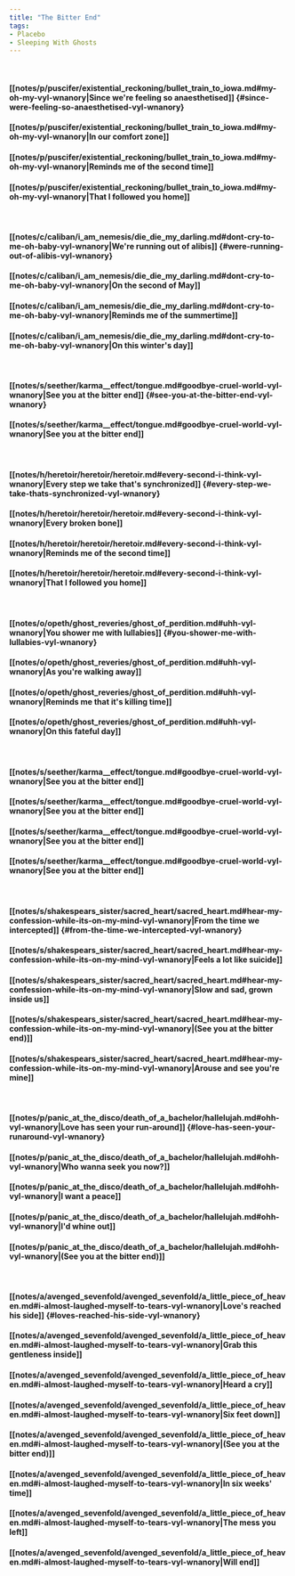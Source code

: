 ```yaml
---
title: "The Bitter End"
tags:
- Placebo
- Sleeping With Ghosts
---
```

&nbsp;
#### [[notes/p/puscifer/existential_reckoning/bullet_train_to_iowa.md#my-oh-my-vyl-wnanory|Since we're feeling so anaesthetised]] {#since-were-feeling-so-anaesthetised-vyl-wnanory}
#### [[notes/p/puscifer/existential_reckoning/bullet_train_to_iowa.md#my-oh-my-vyl-wnanory|In our comfort zone]]
#### [[notes/p/puscifer/existential_reckoning/bullet_train_to_iowa.md#my-oh-my-vyl-wnanory|Reminds me of the second time]]
#### [[notes/p/puscifer/existential_reckoning/bullet_train_to_iowa.md#my-oh-my-vyl-wnanory|That I followed you home]]
&nbsp;
#### [[notes/c/caliban/i_am_nemesis/die_die_my_darling.md#dont-cry-to-me-oh-baby-vyl-wnanory|We're running out of alibis]] {#were-running-out-of-alibis-vyl-wnanory}
#### [[notes/c/caliban/i_am_nemesis/die_die_my_darling.md#dont-cry-to-me-oh-baby-vyl-wnanory|On the second of May]]
#### [[notes/c/caliban/i_am_nemesis/die_die_my_darling.md#dont-cry-to-me-oh-baby-vyl-wnanory|Reminds me of the summertime]]
#### [[notes/c/caliban/i_am_nemesis/die_die_my_darling.md#dont-cry-to-me-oh-baby-vyl-wnanory|On this winter's day]]
&nbsp;
#### [[notes/s/seether/karma__effect/tongue.md#goodbye-cruel-world-vyl-wnanory|See you at the bitter end]] {#see-you-at-the-bitter-end-vyl-wnanory}
#### [[notes/s/seether/karma__effect/tongue.md#goodbye-cruel-world-vyl-wnanory|See you at the bitter end]]
&nbsp;
#### [[notes/h/heretoir/heretoir/heretoir.md#every-second-i-think-vyl-wnanory|Every step we take that's synchronized]] {#every-step-we-take-thats-synchronized-vyl-wnanory}
#### [[notes/h/heretoir/heretoir/heretoir.md#every-second-i-think-vyl-wnanory|Every broken bone]]
#### [[notes/h/heretoir/heretoir/heretoir.md#every-second-i-think-vyl-wnanory|Reminds me of the second time]]
#### [[notes/h/heretoir/heretoir/heretoir.md#every-second-i-think-vyl-wnanory|That I followed you home]]
&nbsp;
#### [[notes/o/opeth/ghost_reveries/ghost_of_perdition.md#uhh-vyl-wnanory|You shower me with lullabies]] {#you-shower-me-with-lullabies-vyl-wnanory}
#### [[notes/o/opeth/ghost_reveries/ghost_of_perdition.md#uhh-vyl-wnanory|As you're walking away]]
#### [[notes/o/opeth/ghost_reveries/ghost_of_perdition.md#uhh-vyl-wnanory|Reminds me that it's killing time]]
#### [[notes/o/opeth/ghost_reveries/ghost_of_perdition.md#uhh-vyl-wnanory|On this fateful day]]
&nbsp;
#### [[notes/s/seether/karma__effect/tongue.md#goodbye-cruel-world-vyl-wnanory|See you at the bitter end]]
#### [[notes/s/seether/karma__effect/tongue.md#goodbye-cruel-world-vyl-wnanory|See you at the bitter end]]
#### [[notes/s/seether/karma__effect/tongue.md#goodbye-cruel-world-vyl-wnanory|See you at the bitter end]]
#### [[notes/s/seether/karma__effect/tongue.md#goodbye-cruel-world-vyl-wnanory|See you at the bitter end]]
&nbsp;
#### [[notes/s/shakespears_sister/sacred_heart/sacred_heart.md#hear-my-confession-while-its-on-my-mind-vyl-wnanory|From the time we intercepted]] {#from-the-time-we-intercepted-vyl-wnanory}
#### [[notes/s/shakespears_sister/sacred_heart/sacred_heart.md#hear-my-confession-while-its-on-my-mind-vyl-wnanory|Feels a lot like suicide]]
#### [[notes/s/shakespears_sister/sacred_heart/sacred_heart.md#hear-my-confession-while-its-on-my-mind-vyl-wnanory|Slow and sad, grown inside us]]
#### [[notes/s/shakespears_sister/sacred_heart/sacred_heart.md#hear-my-confession-while-its-on-my-mind-vyl-wnanory|(See you at the bitter end)]]
#### [[notes/s/shakespears_sister/sacred_heart/sacred_heart.md#hear-my-confession-while-its-on-my-mind-vyl-wnanory|Arouse and see you're mine]]
&nbsp;
#### [[notes/p/panic_at_the_disco/death_of_a_bachelor/hallelujah.md#ohh-vyl-wnanory|Love has seen your run-around]] {#love-has-seen-your-runaround-vyl-wnanory}
#### [[notes/p/panic_at_the_disco/death_of_a_bachelor/hallelujah.md#ohh-vyl-wnanory|Who wanna seek you now?]]
#### [[notes/p/panic_at_the_disco/death_of_a_bachelor/hallelujah.md#ohh-vyl-wnanory|I want a peace]]
#### [[notes/p/panic_at_the_disco/death_of_a_bachelor/hallelujah.md#ohh-vyl-wnanory|I'd whine out]]
#### [[notes/p/panic_at_the_disco/death_of_a_bachelor/hallelujah.md#ohh-vyl-wnanory|(See you at the bitter end)]]
&nbsp;
#### [[notes/a/avenged_sevenfold/avenged_sevenfold/a_little_piece_of_heaven.md#i-almost-laughed-myself-to-tears-vyl-wnanory|Love's reached his side]] {#loves-reached-his-side-vyl-wnanory}
#### [[notes/a/avenged_sevenfold/avenged_sevenfold/a_little_piece_of_heaven.md#i-almost-laughed-myself-to-tears-vyl-wnanory|Grab this gentleness inside]]
#### [[notes/a/avenged_sevenfold/avenged_sevenfold/a_little_piece_of_heaven.md#i-almost-laughed-myself-to-tears-vyl-wnanory|Heard a cry]]
#### [[notes/a/avenged_sevenfold/avenged_sevenfold/a_little_piece_of_heaven.md#i-almost-laughed-myself-to-tears-vyl-wnanory|Six feet down]]
#### [[notes/a/avenged_sevenfold/avenged_sevenfold/a_little_piece_of_heaven.md#i-almost-laughed-myself-to-tears-vyl-wnanory|(See you at the bitter end)]]
#### [[notes/a/avenged_sevenfold/avenged_sevenfold/a_little_piece_of_heaven.md#i-almost-laughed-myself-to-tears-vyl-wnanory|In six weeks' time]]
#### [[notes/a/avenged_sevenfold/avenged_sevenfold/a_little_piece_of_heaven.md#i-almost-laughed-myself-to-tears-vyl-wnanory|The mess you left]]
#### [[notes/a/avenged_sevenfold/avenged_sevenfold/a_little_piece_of_heaven.md#i-almost-laughed-myself-to-tears-vyl-wnanory|Will end]]
